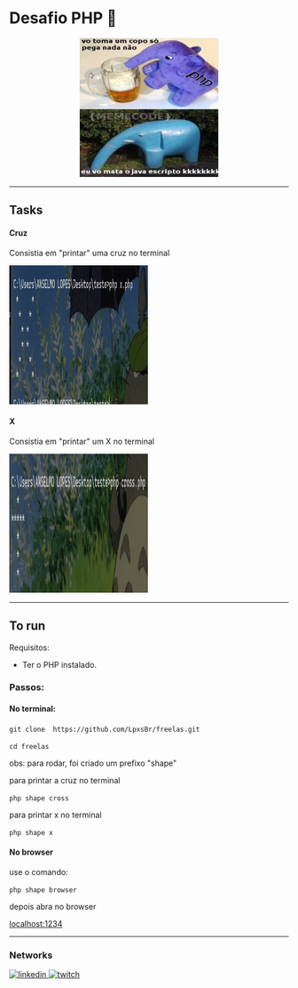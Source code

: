 # Desafio PHP 🐘

<center>
    <img src="./assets/elefante-bebo.jpeg"
    alt="elefante bebo php freela"
    width=250
    height=250/>
</center>

---

## Tasks

#### Cruz

Consistia em "printar" uma cruz no terminal

<img src="./assets/screenshotX.png"
    alt="cross"
    width=250
    height=250/>

#### X

Consistia em "printar" um X no terminal

<img src="./assets/screenshotCross.png"
    alt="x"
    width=250
    height=250/>

---
## To run

Requisitos:
- Ter o PHP instalado.

### Passos:

#### No terminal:

``` git clone  https://github.com/LpxsBr/freelas.git ```

``` cd freelas ```

obs: para rodar, foi criado um prefixo "shape"

para printar a cruz no terminal

``` php shape cross ```

para printar x no terminal

``` php shape x ```

#### No browser

use o comando:

``` php shape browser ```

depois abra no browser

[localhost:1234](http://localhost:1234)

---

### Networks

[
    <img src="./assets/linkedout.png"
    alt="linkedin"
    width=50
    height=20/>
](https://www.linkedin.com/in/anselmolopess/)
[
    <img src="./assets/twitch.png"
    alt="twitch"
    width=50
    height=20/>
](https://www.twitch.tv/lpxsbr_)